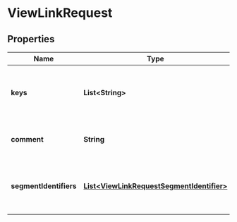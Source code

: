 

# ViewLinkRequest


## Properties

| Name | Type | Description | Notes |
|------------ | ------------- | ------------- | -------------|
|**keys** | **List&lt;String&gt;** | Keys of the resources (flags, segments, AI configs) to link/unlink |  |
|**comment** | **String** | Optional comment for the link/unlink operation |  [optional] |
|**segmentIdentifiers** | [**List&lt;ViewLinkRequestSegmentIdentifier&gt;**](ViewLinkRequestSegmentIdentifier.md) | Identifiers of the segments to link/unlink (environmentId and segmentKey) |  |



